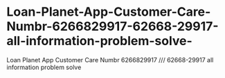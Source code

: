 # Loan-Planet-App-Customer-Care-Numbr-6266829917-62668-29917-all-information-problem-solve-
Loan Planet App Customer Care Numbr 6266829917 /// 62668-29917 all information problem solve 
